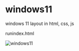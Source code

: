 # windows11
windows 11 layout in html, css, js

runindex.html

![windows11](https://user-images.githubusercontent.com/89199091/130191241-9273af7a-1196-4a5f-88eb-e577c61b3d54.jpg)
